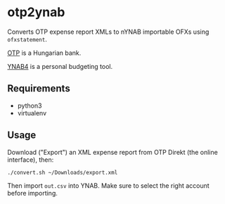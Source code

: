 # otp2ynab

Converts OTP expense report XMLs to nYNAB importable OFXs using `ofxstatement`.

[OTP](https://www.otpbank.hu) is a Hungarian bank.

[YNAB4](http://www.youneedabudget.com/) is a personal budgeting tool.

## Requirements

 * python3
 * virtualenv

## Usage

Download ("Export") an XML expense report from OTP Direkt (the online interface), then:

```sh
./convert.sh ~/Downloads/export.xml
```

Then import `out.csv` into YNAB. Make sure to select the right account before importing.
